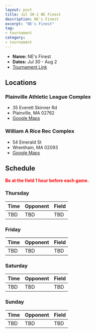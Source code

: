 ```yaml
---
layout: post
title: Jul 30-2 NE Finest
description: NE's Finest
excerpt: "NE's Finest"
tag:
- tournament
category:
- tournament
---
```

* **Name:** NE's Finest
* **Dates:** Jul 30 - Aug 2
* [Tournament Link](https://www.nefinestshowcase.com/showcase-tournament.cfm)

## Locations

### Plainville Athletic League Complex
* 35 Everett Skinner Rd
* Plainville, MA 02762
* [Google Maps](https://goo.gl/maps/wzoKXBdTAmmHkfTEA)

### William A Rice Rec Complex
* 54 Emerald St
* Wrentham, MA 02093
* [Google Maps](https://goo.gl/maps/X71aESXzykkGdMZk7)
  
## Schedule
**<span style="color:red">Be at the field 1 hour before each game.</span>**

### Thursday

| Time | Opponent | Field |
|:---      |:---   |:---  |
| TBD     | TBD   |TBD   |

### Friday

| Time | Opponent | Field |
|:---      |:---   |:---  |
| TBD     | TBD   |TBD   |

### Saturday

| Time | Opponent | Field |
|:---      |:---   |:---  |
| TBD     | TBD   |TBD   |

### Sunday

| Time | Opponent | Field |
|:---      |:---   |:---  |
| TBD     | TBD   |TBD   |
